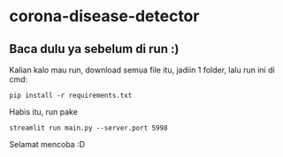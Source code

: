 # corona-disease-detector
## Baca dulu ya sebelum di run :)

Kalian kalo mau run, download semua file itu, jadiin 1 folder, lalu run ini di cmd:

`pip install -r requirements.txt`

Habis itu, run pake

`streamlit run main.py --server.port 5998`

Selamat mencoba :D
